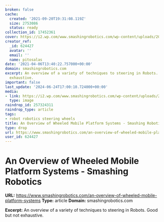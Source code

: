```yaml
---
broken: false
cache:
  created: '2021-09-20T19:31:08.119Z'
  size: 2753086
  status: ready
collection_id: 17452361
cover: https://i2.wp.com/www.smashingrobotics.com/wp-content/uploads/2012/07/5gewrg22.png?fit=600%2C423&ssl=1
creator_ref:
  _id: 624427
  avatar: ''
  email: ''
  name: pitosalas
date: '2021-04-06T13:40:22.757000+00:00'
domain: smashingrobotics.com
excerpt: An overview of a variety of techniques to steering in Robots. Good but not
  exhaustive.
important: false
last_update: '2024-06-24T17:00:10.724000+00:00'
media:
- link: https://i2.wp.com/www.smashingrobotics.com/wp-content/uploads/2012/07/5gewrg22.png?fit=600%2C423&ssl=1
  type: image
raindrop_id: 257324311
raindrop_type: article
tags:
- robot robotics steering wheels
title: An Overview of Wheeled Mobile Platform Systems - Smashing Robotics
type: drop
url: https://www.smashingrobotics.com/an-overview-of-wheeled-mobile-platform-systems
user_id: 624427
---
```


# An Overview of Wheeled Mobile Platform Systems - Smashing Robotics

**URL:** https://www.smashingrobotics.com/an-overview-of-wheeled-mobile-platform-systems
**Type:** article
**Domain:** smashingrobotics.com

**Excerpt:** An overview of a variety of techniques to steering in Robots. Good but not exhaustive.
